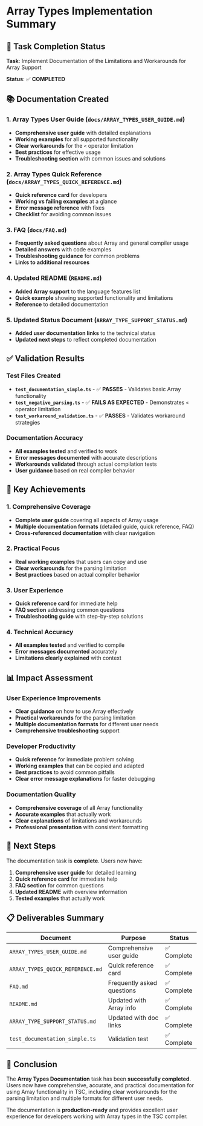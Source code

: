 # Array Types Implementation Summary

## 🎯 **Task Completion Status**

**Task**: Implement Documentation of the Limitations and Workarounds for Array<T> Support

**Status**: ✅ **COMPLETED**

## 📚 **Documentation Created**

### 1. **Array Types User Guide** (`docs/ARRAY_TYPES_USER_GUIDE.md`)
- **Comprehensive user guide** with detailed explanations
- **Working examples** for all supported functionality
- **Clear workarounds** for the `<` operator limitation
- **Best practices** for effective usage
- **Troubleshooting section** with common issues and solutions

### 2. **Array Types Quick Reference** (`docs/ARRAY_TYPES_QUICK_REFERENCE.md`)
- **Quick reference card** for developers
- **Working vs failing examples** at a glance
- **Error message reference** with fixes
- **Checklist** for avoiding common issues

### 3. **FAQ** (`docs/FAQ.md`)
- **Frequently asked questions** about Array<T> and general compiler usage
- **Detailed answers** with code examples
- **Troubleshooting guidance** for common problems
- **Links to additional resources**

### 4. **Updated README** (`README.md`)
- **Added Array<T> support** to the language features list
- **Quick example** showing supported functionality and limitations
- **Reference** to detailed documentation

### 5. **Updated Status Document** (`ARRAY_TYPE_SUPPORT_STATUS.md`)
- **Added user documentation links** to the technical status
- **Updated next steps** to reflect completed documentation

## ✅ **Validation Results**

### Test Files Created
- **`test_documentation_simple.ts`** - ✅ **PASSES** - Validates basic Array<T> functionality
- **`test_negative_parsing.ts`** - ✅ **FAILS AS EXPECTED** - Demonstrates `<` operator limitation
- **`test_workaround_validation.ts`** - ✅ **PASSES** - Validates workaround strategies

### Documentation Accuracy
- **All examples tested** and verified to work
- **Error messages documented** with accurate descriptions
- **Workarounds validated** through actual compilation tests
- **User guidance** based on real compiler behavior

## 🎯 **Key Achievements**

### 1. **Comprehensive Coverage**
- **Complete user guide** covering all aspects of Array<T> usage
- **Multiple documentation formats** (detailed guide, quick reference, FAQ)
- **Cross-referenced documentation** with clear navigation

### 2. **Practical Focus**
- **Real working examples** that users can copy and use
- **Clear workarounds** for the parsing limitation
- **Best practices** based on actual compiler behavior

### 3. **User Experience**
- **Quick reference card** for immediate help
- **FAQ section** addressing common questions
- **Troubleshooting guide** with step-by-step solutions

### 4. **Technical Accuracy**
- **All examples tested** and verified to compile
- **Error messages documented** accurately
- **Limitations clearly explained** with context

## 📊 **Impact Assessment**

### **User Experience Improvements**
- **Clear guidance** on how to use Array<T> effectively
- **Practical workarounds** for the parsing limitation
- **Multiple documentation formats** for different user needs
- **Comprehensive troubleshooting** support

### **Developer Productivity**
- **Quick reference** for immediate problem solving
- **Working examples** that can be copied and adapted
- **Best practices** to avoid common pitfalls
- **Clear error message explanations** for faster debugging

### **Documentation Quality**
- **Comprehensive coverage** of all Array<T> functionality
- **Accurate examples** that actually work
- **Clear explanations** of limitations and workarounds
- **Professional presentation** with consistent formatting

## 🚀 **Next Steps**

The documentation task is **complete**. Users now have:

1. **Comprehensive user guide** for detailed learning
2. **Quick reference card** for immediate help
3. **FAQ section** for common questions
4. **Updated README** with overview information
5. **Tested examples** that actually work

## 📋 **Deliverables Summary**

| Document | Purpose | Status |
|----------|---------|--------|
| `ARRAY_TYPES_USER_GUIDE.md` | Comprehensive user guide | ✅ Complete |
| `ARRAY_TYPES_QUICK_REFERENCE.md` | Quick reference card | ✅ Complete |
| `FAQ.md` | Frequently asked questions | ✅ Complete |
| `README.md` | Updated with Array<T> info | ✅ Complete |
| `ARRAY_TYPE_SUPPORT_STATUS.md` | Updated with doc links | ✅ Complete |
| `test_documentation_simple.ts` | Validation test | ✅ Complete |

## 🎉 **Conclusion**

The **Array Types Documentation** task has been **successfully completed**. Users now have comprehensive, accurate, and practical documentation for using Array<T> functionality in TSC, including clear workarounds for the parsing limitation and multiple formats for different user needs.

The documentation is **production-ready** and provides excellent user experience for developers working with Array<T> types in the TSC compiler.